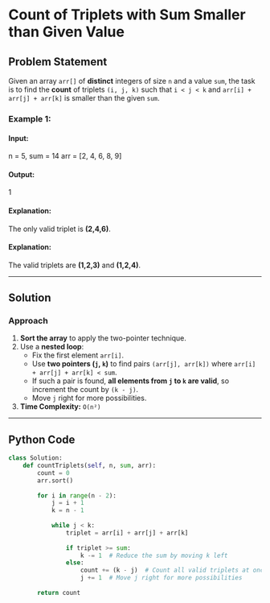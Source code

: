 # Count of Triplets with Sum Smaller than Given Value

## Problem Statement
Given an array `arr[]` of **distinct** integers of size `n` and a value `sum`, the task is to find the **count** of triplets `(i, j, k)` such that `i < j < k` and `arr[i] + arr[j] + arr[k]` is smaller than the given `sum`.

### Example 1:
#### **Input:**
n = 5, sum = 14 arr = [2, 4, 6, 8, 9]
#### **Output:**
1
#### **Explanation:**
The only valid triplet is **(2,4,6)**.
#### **Explanation:**
The valid triplets are **(1,2,3)** and **(1,2,4)**.

---

## Solution
### **Approach**
1. **Sort the array** to apply the two-pointer technique.
2. Use a **nested loop**:
   - Fix the first element `arr[i]`.
   - Use **two pointers (`j`, `k`)** to find pairs `(arr[j], arr[k])` where `arr[i] + arr[j] + arr[k] < sum`.
   - If such a pair is found, **all elements from `j` to `k` are valid**, so increment the count by `(k - j)`.
   - Move `j` right for more possibilities.
3. **Time Complexity:** `O(n²)`

---

## Python Code
```python
class Solution:
    def countTriplets(self, n, sum, arr):
        count = 0
        arr.sort()
        
        for i in range(n - 2):
            j = i + 1
            k = n - 1
            
            while j < k:
                triplet = arr[i] + arr[j] + arr[k]
                
                if triplet >= sum:
                    k -= 1  # Reduce the sum by moving k left
                else:
                    count += (k - j)  # Count all valid triplets at once
                    j += 1  # Move j right for more possibilities
                    
        return count
